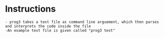 # Instructions
	- prog3 takes a text file as command line arguement, which then parses and interprets the code inside the file
	-An example text file is given called "prog3 test"
